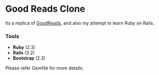 # Good Reads Clone

Its a replica of [GoodReads](https://goodreads.com), and also my attempt to learn Ruby on Rails.

### Tools
- **Ruby** (2.3)
- **Rails** (3.2)
- **Bootstrap** (2.3)

Please refer Gemfile for more details.
